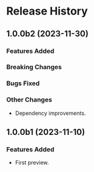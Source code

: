 # Release History

## 1.0.0b2 (2023-11-30)

### Features Added

### Breaking Changes

### Bugs Fixed

### Other Changes

- Dependency improvements.

## 1.0.0b1 (2023-11-10)

### Features Added

- First preview.
